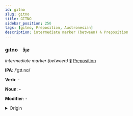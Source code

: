 ```yaml
---
id: gıtno
slug: gıtno
title: GITNO
sidebar_position: 250
tags: [gıtno, Preposition, Austronesian]
description: intermediate marker (between) § Preposition
---
```


### gıtno&emsp;<span kind="abugida">ꜿ̆ȷƨ</span>

*intermediate marker (between)* **§** [Preposition](../../tags/Preposition)

**IPA**: /ˈgɪt.nɑ/

**Verb**: -

**Noun**: -

**Modifier**: -

<details>
    <summary>Origin</summary>
    Tagalog gitna [ɡɪtˈnaʔ]<br/>
    <em>Austronesian Language Family</em>
</details>